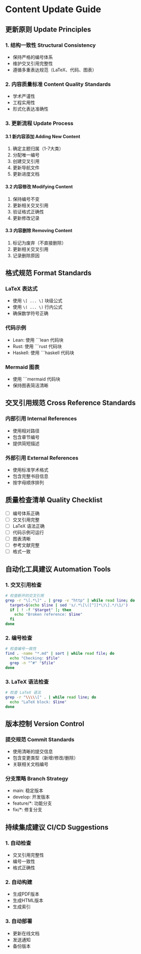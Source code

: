 # Content Update Guide

## 更新原则 Update Principles

### 1. 结构一致性 Structural Consistency

- 保持严格的编号体系
- 维护交叉引用完整性
- 遵循多重表达规范（LaTeX、代码、图表）

### 2. 内容质量标准 Content Quality Standards

- 学术严谨性
- 工程实用性
- 形式化表达准确性

### 3. 更新流程 Update Process

#### 3.1 新内容添加 Adding New Content

1. 确定主题归属（1-7大类）
2. 分配唯一编号
3. 创建交叉引用
4. 更新导航文件
5. 更新进度文档

#### 3.2 内容修改 Modifying Content

1. 保持编号不变
2. 更新相关交叉引用
3. 验证格式正确性
4. 更新修改记录

#### 3.3 内容删除 Removing Content

1. 标记为废弃（不直接删除）
2. 更新相关交叉引用
3. 记录删除原因

## 格式规范 Format Standards

### LaTeX 表达式

- 使用 `\[ ... \]` 块级公式
- 使用 `\( ... \)` 行内公式
- 确保数学符号正确

### 代码示例

- Lean: 使用 ```lean 代码块
- Rust: 使用 ```rust 代码块
- Haskell: 使用 ```haskell 代码块

### Mermaid 图表

- 使用 ```mermaid 代码块
- 保持图表简洁清晰

## 交叉引用规范 Cross Reference Standards

### 内部引用 Internal References

- 使用相对路径
- 包含章节编号
- 提供简短描述

### 外部引用 External References

- 使用标准学术格式
- 包含完整书目信息
- 按字母顺序排列

## 质量检查清单 Quality Checklist

- [ ] 编号体系正确
- [ ] 交叉引用完整
- [ ] LaTeX 语法正确
- [ ] 代码示例可运行
- [ ] 图表清晰
- [ ] 参考文献完整
- [ ] 格式一致

## 自动化工具建议 Automation Tools

### 1. 交叉引用检查

```bash
# 检查断开的交叉引用
grep -r "\[.*\]" . | grep -v "http" | while read line; do
  target=$(echo $line | sed 's/.*\[\([^]]*\)\].*/\1/')
  if [ ! -f "$target" ]; then
    echo "Broken reference: $line"
  fi
done
```

### 2. 编号检查

```bash
# 检查编号一致性
find . -name "*.md" | sort | while read file; do
  echo "Checking: $file"
  grep -n "^#" "$file"
done
```

### 3. LaTeX 语法检查

```bash
# 检查 LaTeX 语法
grep -r "\\\\\[" . | while read line; do
  echo "LaTeX block: $line"
done
```

## 版本控制 Version Control

### 提交规范 Commit Standards

- 使用清晰的提交信息
- 包含变更类型（新增/修改/删除）
- 关联相关文档编号

### 分支策略 Branch Strategy

- main: 稳定版本
- develop: 开发版本
- feature/*: 功能分支
- fix/*: 修复分支

## 持续集成建议 CI/CD Suggestions

### 1. 自动检查

- 交叉引用完整性
- 编号一致性
- 格式正确性

### 2. 自动构建

- 生成PDF版本
- 生成HTML版本
- 生成索引

### 3. 自动部署

- 更新在线文档
- 发送通知
- 备份版本
